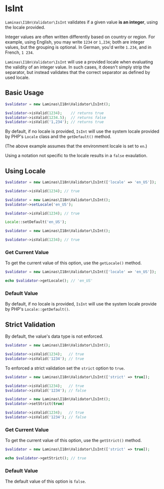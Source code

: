 # IsInt

`Laminas\I18n\Validator\IsInt` validates if a given value **is an integer**, using
the locale provided.

Integer values are often written differently based on country or region. For
example, using English, you may write `1234` or `1,234`; both are integer
values, but the grouping is optional. In German, you'd write `1.234`, and in
French, `1 234`.

`Laminas\I18n\Validator\IsInt` will use a provided locale when evaluating the
validity of an integer value. In such cases, it doesn't simply strip the
separator, but instead validates that the correct separator as defined by used
locale.

## Basic Usage

```php
$validator = new Laminas\I18n\Validator\IsInt();

$validator->isValid(1234);    // returns true
$validator->isValid(1234.5);  // returns false
$validator->isValid('1,234'); // returns true
```

By default, if no locale is provided, `IsInt` will use the system locale
provided by PHP's `Locale` class and the `getDefault()` method.

(The above example assumes that the environment locale is set to `en`.)

Using a notation not specific to the locale results in a `false` evaulation.

## Using Locale

```php fct_label="Constructor Usage"
$validator = new Laminas\I18n\Validator\IsInt(['locale' => 'en_US']);

$validator->isValid(1234); // true
```

```php fct_label="Setter Usage"
$validator = new Laminas\I18n\Validator\IsInt();
$validator->setLocale('en_US');

$validator->isValid(1234); // true
```

```php fct_label="Locale Class Usage"
Locale::setDefault('en_US');

$validator = new Laminas\I18n\Validator\IsInt();

$validator->isValid(1234); // true
```

### Get Current Value

To get the current value of this option, use the `getLocale()` method.

```php
$validator = new Laminas\I18n\Validator\IsInt(['locale' => 'en_US']);

echo $validator->getLocale(); // 'en_US'
```

### Default Value

By default, if no locale is provided, `IsInt` will use the system locale
provide by PHP's `Locale::getDefault()`.

## Strict Validation

By default, the value's data type is not enforced.

```php fct_label="Default (Without Strict)"
$validator = new Laminas\I18n\Validator\IsInt();

$validator->isValid(1234);   // true
$validator->isValid('1234'); // true
```

To enforced a strict validation set the `strict` option to `true`.

```php fct_label="Constructor Usage"
$validator = new Laminas\I18n\Validator\IsInt(['strict' => true]);

$validator->isValid(1234);   // true
$validator->isValid('1234'); // false
```

```php fct_label="Setter Usage"
$validator = new Laminas\I18n\Validator\IsInt();
$validator->setStrict(true)

$validator->isValid(1234);   // true
$validator->isValid('1234'); // false
```

### Get Current Value

To get the current value of this option, use the `getStrict()` method.

```php
$validator = new Laminas\I18n\Validator\IsInt(['strict' => true]);

echo $validator->getStrict(); // true
```

### Default Value

The default value of this option is `false`.
